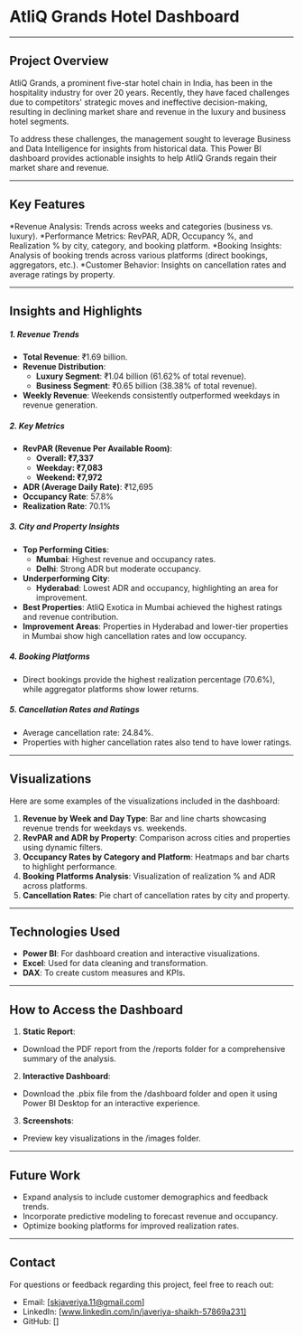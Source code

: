 # AtliQ Grands Hotel Dashboard #

***

## Project Overview ##
AtliQ Grands, a prominent five-star hotel chain in India, has been in the hospitality industry for over 20 years. Recently, they have faced challenges due to competitors' strategic moves and ineffective decision-making, resulting in declining market share and revenue in the luxury and business hotel segments.

To address these challenges, the management sought to leverage Business and Data Intelligence for insights from historical data. This Power BI dashboard provides actionable insights to help AtliQ Grands regain their market share and revenue.

***

## Key Features ##
*Revenue Analysis: Trends across weeks and categories (business vs. luxury).
*Performance Metrics: RevPAR, ADR, Occupancy %, and Realization % by city, category, and booking platform.
*Booking Insights: Analysis of booking trends across various platforms (direct bookings, aggregators, etc.).
*Customer Behavior: Insights on cancellation rates and average ratings by property.

***

## Insights and Highlights

##### 1. Revenue Trends
* __Total Revenue__: ₹1.69 billion.
* __Revenue Distribution__:
  * __Luxury Segment__: ₹1.04 billion (61.62% of total revenue).
  * __Business Segment__: ₹0.65 billion (38.38% of total revenue).
* __Weekly Revenue__: Weekends consistently outperformed weekdays in revenue generation.

##### 2. Key Metrics
* __RevPAR (Revenue Per Available Room)__:
  * __Overall: ₹7,337__
  * __Weekday: ₹7,083__
  * __Weekend: ₹7,972__
* __ADR (Average Daily Rate)__: ₹12,695
* __Occupancy Rate__: 57.8%
* __Realization Rate__: 70.1%

##### 3. City and Property Insights
* __Top Performing Cities__:
  * __Mumbai__: Highest revenue and occupancy rates.
  * __Delhi__: Strong ADR but moderate occupancy.
* __Underperforming City__:
  * __Hyderabad__: Lowest ADR and occupancy, highlighting an area for improvement.
* __Best Properties__: AtliQ Exotica in Mumbai achieved the highest ratings and revenue contribution.
* __Improvement Areas__: Properties in Hyderabad and lower-tier properties in Mumbai show high cancellation rates and low occupancy.

##### 4. Booking Platforms
* Direct bookings provide the highest realization percentage (70.6%), while aggregator platforms show lower returns.

##### 5. Cancellation Rates and Ratings
* Average cancellation rate: 24.84%.
* Properties with higher cancellation rates also tend to have lower ratings.

***

## Visualizations
Here are some examples of the visualizations included in the dashboard:

1. __Revenue by Week and Day Type__: Bar and line charts showcasing revenue trends for weekdays vs. weekends.
2. __RevPAR and ADR by Property__: Comparison across cities and properties using dynamic filters.
3. __Occupancy Rates by Category and Platform__: Heatmaps and bar charts to highlight performance.
4. __Booking Platforms Analysis__: Visualization of realization % and ADR across platforms.
5. __Cancellation Rates__: Pie chart of cancellation rates by city and property.

***

## Technologies Used

* __Power BI__: For dashboard creation and interactive visualizations.
* __Excel__: Used for data cleaning and transformation.
* __DAX__: To create custom measures and KPIs.

***

## How to Access the Dashboard

1. __Static Report__:
  * Download the PDF report from the /reports folder for a comprehensive summary of the analysis.
2. __Interactive Dashboard__:
  * Download the .pbix file from the /dashboard folder and open it using Power BI Desktop for an interactive experience.
3. __Screenshots__:
  * Preview key visualizations in the /images folder.

***

## Future Work

* Expand analysis to include customer demographics and feedback trends.
* Incorporate predictive modeling to forecast revenue and occupancy.
* Optimize booking platforms for improved realization rates.

***

## Contact
For questions or feedback regarding this project, feel free to reach out:

* Email: [skjaveriya.11@gmail.com]
* LinkedIn: [www.linkedin.com/in/javeriya-shaikh-57869a231]
* GitHub: []
